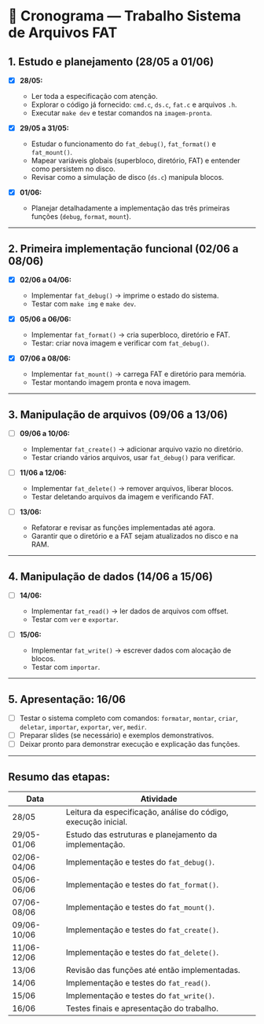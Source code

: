 # 📅 Cronograma — Trabalho Sistema de Arquivos FAT

## 1. Estudo e planejamento (28/05 a 01/06)

- [x] **28/05:**
  - Ler toda a especificação com atenção.
  - Explorar o código já fornecido: `cmd.c`, `ds.c`, `fat.c` e arquivos `.h`.
  - Executar `make dev` e testar comandos na `imagem-pronta`.

- [x] **29/05 a 31/05:**
  - Estudar o funcionamento do `fat_debug()`, `fat_format()` e `fat_mount()`.
  - Mapear variáveis globais (superbloco, diretório, FAT) e entender como persistem no disco.
  - Revisar como a simulação de disco (`ds.c`) manipula blocos.

- [x] **01/06:**
  - Planejar detalhadamente a implementação das três primeiras funções (`debug`, `format`, `mount`).

---

## 2. Primeira implementação funcional (02/06 a 08/06)

- [x] **02/06 a 04/06:**
  - Implementar `fat_debug()` → imprime o estado do sistema.
  - Testar com `make img` e `make dev`.

- [x] **05/06 a 06/06:**
  - Implementar `fat_format()` → cria superbloco, diretório e FAT.
  - Testar: criar nova imagem e verificar com `fat_debug()`.

- [x] **07/06 a 08/06:**
  - Implementar `fat_mount()` → carrega FAT e diretório para memória.
  - Testar montando imagem pronta e nova imagem.

---

## 3. Manipulação de arquivos (09/06 a 13/06)

- [ ] **09/06 a 10/06:**
  - Implementar `fat_create()` → adicionar arquivo vazio no diretório.
  - Testar criando vários arquivos, usar `fat_debug()` para verificar.

- [ ] **11/06 a 12/06:**
  - Implementar `fat_delete()` → remover arquivos, liberar blocos.
  - Testar deletando arquivos da imagem e verificando FAT.

- [ ] **13/06:**
  - Refatorar e revisar as funções implementadas até agora.
  - Garantir que o diretório e a FAT sejam atualizados no disco e na RAM.

---

## 4. Manipulação de dados (14/06 a 15/06)

- [ ] **14/06:**
  - Implementar `fat_read()` → ler dados de arquivos com offset.
  - Testar com `ver` e `exportar`.

- [ ] **15/06:**
  - Implementar `fat_write()` → escrever dados com alocação de blocos.
  - Testar com `importar`.

---

## 5. Apresentação: **16/06**

- [ ] Testar o sistema completo com comandos: `formatar`, `montar`, `criar`, `deletar`, `importar`, `exportar`, `ver`, `medir`.
- [ ] Preparar slides (se necessário) e exemplos demonstrativos.
- [ ] Deixar pronto para demonstrar execução e explicação das funções.

---

## Resumo das etapas:

| Data          | Atividade                                                        |
|---------------|-------------------------------------------------------------------|
| 28/05         | Leitura da especificação, análise do código, execução inicial.    |
| 29/05-01/06   | Estudo das estruturas e planejamento da implementação.            |
| 02/06-04/06   | Implementação e testes do `fat_debug()`.                          |
| 05/06-06/06   | Implementação e testes do `fat_format()`.                         |
| 07/06-08/06   | Implementação e testes do `fat_mount()`.                          |
| 09/06-10/06   | Implementação e testes do `fat_create()`.                         |
| 11/06-12/06   | Implementação e testes do `fat_delete()`.                         |
| 13/06         | Revisão das funções até então implementadas.                      |
| 14/06         | Implementação e testes do `fat_read()`.                           |
| 15/06         | Implementação e testes do `fat_write()`.                          |
| 16/06         | Testes finais e apresentação do trabalho.                         |
